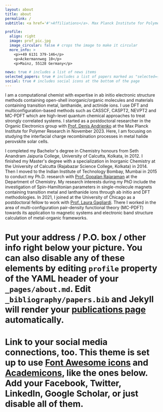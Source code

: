```yaml
---
layout: about
title: about
permalink: /
subtitle: <a href='#'>Affiliations</a>. Max Planck Institute for Polymer Research

profile:
  align: right
  image: prof_pic.jpg
  image_circular: false # crops the image to make it circular
  more_info: >
    <p>+49 6131 379-146</p>
    <p>Ackermannweg 10</p>
    <p>Mainz, 55128 Germany</p>

news: true # includes a list of news items
selected_papers: true # includes a list of papers marked as "selected={true}"
social: true # includes social icons at the bottom of the page
---
```


I am a computational chemist with expertise in ab initio electronic structure methods containing open-shell inorganic/organic molecules and materials containing transition metal, lanthanide, and actinide ions. I use DFT and multiconfiguration-based methods such as CASSCF, CASPT2, NEVPT2 and MC-PDFT which are high-level quantum chemical approaches to treat strongly correlated systems. I started as a postdoctoral researcher in the Organic Electronics group with [Prof. Denis Andrienko](https://www2.mpip-mainz.mpg.de/~andrienk/) at the Max Planck Institute for Polymer Research in November 2023. Here, I am focusing on studying the interfacial charge recombination processes in metal halide perovskite solar cells.

I completed my Bachelor's degree in Chemistry honours from Seth Anandram Jaipuria College, University of Calcutta, Kolkata, in 2012. I finished my Master's degree with a specialization in Inorganic Chemistry at the University of Calcutta (Rajabazar Science College, Kolkata) in 2014. Then I moved to the Indian Institute of Technology Bombay, Mumbai in 2015 to conduct my Ph.D. research with [Prof. Gopalan Rajaraman](https://www.chem.iitb.ac.in/~rajaraman/) at the Department of Chemistry. My research interests during my PhD include the investigation of Spin-Hamiltonian parameters in single-molecule magnets containing transition metal and lanthanide ions through ab initio and DFT methodologies. In 2021, I joined at the University of Chicago as a postdoctoral fellow to work with [Prof. Laura Gagliardi](https://gagliardigroup.uchicago.edu/). There I worked in the area of multi-configuration pair-density functional theory (MC-PDFT) towards its application to magnetic systems and electronic band structure calculation of metal-organic frameworks.

# Put your address / P.O. box / other info right below your picture. You can also disable any of these elements by editing `profile` property of the YAML header of your `_pages/about.md`. Edit `_bibliography/papers.bib` and Jekyll will render your [publications page](/al-folio/publications/) automatically.

# Link to your social media connections, too. This theme is set up to use [Font Awesome icons](https://fontawesome.com/) and [Academicons](https://jpswalsh.github.io/academicons/), like the ones below. Add your Facebook, Twitter, LinkedIn, Google Scholar, or just disable all of them.
